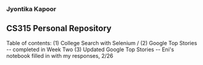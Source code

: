 
### Jyontika Kapoor
## CS315 Personal Repository

Table of contents:
(1) College Search with Selenium /
(2) Google Top Stories -- completed in Week Two
(3) Updated Google Top Stories -- Eni's notebook filled in with my responses, 2/26
